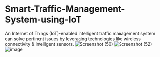 # Smart-Traffic-Management-System-using-IoT
An Internet of Things (IoT)-enabled intelligent traffic management system can solve pertinent issues by leveraging technologies like wireless connectivity &amp; intelligent sensors.
![Screenshot (50)](https://github.com/kallurimanasa/Smart-Traffic-Management-System-using-IoT/assets/140008954/1d892f80-d447-4c5b-b912-a3973c6d5bd1)
![Screenshot (52)](https://github.com/kallurimanasa/Smart-Traffic-Management-System-using-IoT/assets/140008954/cb5280e2-a301-42e5-b03d-581c31631134)
![image](https://github.com/kallurimanasa/Smart-Traffic-Management-System-using-IoT/assets/140008954/723bd148-7907-4b01-80a4-9cd1644d5929)
